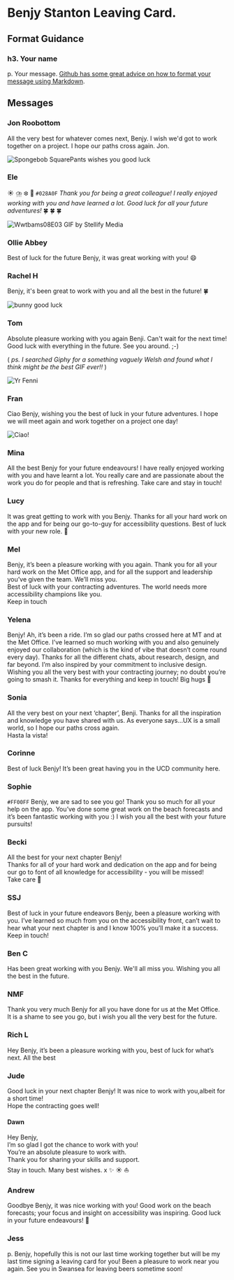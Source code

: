 # Benjy Stanton Leaving Card.

## Format Guidance
### h3. Your name
p. Your message. [Github has some great advice on how to format your message using Markdown](https://docs.github.com/en/get-started/writing-on-github/getting-started-with-writing-and-formatting-on-github/basic-writing-and-formatting-syntax).

## Messages

### Jon Roobottom
All the very best for whatever comes next, Benjy. I wish we'd got to work together on a project. I hope our paths cross again. Jon.

![Spongebob SquarePants wishes you good luck](https://media.giphy.com/media/j1Xyt3DHfJcmk/giphy.gif)

### Ele
:sunny: :cloud_with_lightning_and_rain:	:snowflake: :rainbow:
`#028A0F` *Thank you for being a great colleague! I really enjoyed working with you and have learned a lot. Good luck for all your future adventures!* :four_leaf_clover: :four_leaf_clover: :four_leaf_clover:

![Wwtbams08E03 GIF by Stellify Media](https://media4.giphy.com/media/hsRzOoZ9iEKTjSTTyF/giphy.gif)


### Ollie Abbey
Best of luck for the future Benjy, it was great working with you! :smile:

### Rachel H
Benjy, it's been great to work with you and all the best in the future! :four_leaf_clover:

![bunny good luck](https://media.giphy.com/media/cMnt7i2RykmpW/giphy.gif)

### Tom
Absolute pleasure working with you again Benji. Can't wait for the next time! Good luck with everything in the future. See you around. ;-)

( *ps. I searched Giphy for a something vaguely Welsh and found what I think might be the best GIF ever!!* )

![Yr Fenni](https://media.giphy.com/media/uFOaiIPaQe8UvJ1UxS/giphy.gif)

### Fran
Ciao Benjy, wishing you the best of luck in your future adventures. I hope we will meet again and work together on a project one day!

![Ciao!](https://media.tenor.com/_0SyvC_r2XAAAAAC/hi-hello.gif)


### Mina
All the best Benjy for your future endeavours! I have really enjoyed working with you and have learnt a lot. You really care and are passionate about the work you do for people and that is refreshing. Take care and stay in touch!

### Lucy
It was great getting to work with you Benjy. Thanks for all your hard work on the app and for being our go-to-guy for accessibility questions. Best of luck with your new role. :slightly_smiling_face:

### Mel
Benjy, it’s been a pleasure working with you again. Thank you for all your hard work on the Met Office app, and for all the support and leadership you’ve given the team. We’ll miss you.<br>
Best of luck with your contracting adventures. The world needs more accessibility champions like you.<br>
Keep in touch

### Yelena
Benjy! Ah, it’s been a ride. I’m so glad our paths crossed here at MT and at the Met Office. I’ve learned so much working with you and also genuinely enjoyed our collaboration (which is the kind of vibe that doesn’t come round every day). Thanks for all the different chats, about research, design, and far beyond. I’m also inspired by your commitment to inclusive design. Wishing you all the very best with your contracting journey; no doubt you’re going to smash it. Thanks for everything and keep in touch! Big hugs :green_heart:

### Sonia
All the very best on your next ‘chapter’, Benji. Thanks for all the inspiration and knowledge you have shared with us. As everyone says…UX is a small world, so I hope our paths cross again.<br>
Hasta la vista!

### Corinne
Best of luck Benjy! It’s been great having you in the UCD community here.

### Sophie
`#FF00FF` Benjy, we are sad to see you go! Thank you so much for all your help on the app. You’ve done some great work on the beach forecasts and it’s been fantastic working with you :) I wish you all the best with your future pursuits!

### Becki
All the best for your next chapter Benjy!<br>
Thanks for all of your hard work and dedication on the app and for being our go to font of all knowledge for accessibility - you will be missed!<br>
Take care :slightly_smiling_face:

### SSJ
Best of luck in your future endeavors Benjy, been a pleasure working with you. I’ve learned so much from you on the accessibility front, can’t wait to hear what your next chapter is and I know 100% you’ll make it a success. Keep in touch!

### Ben C
Has been great working with you Benjy. We'll all miss you. Wishing you all the best in the future.

### NMF
Thank you very much Benjy for all you have done for us at the Met Office.<br>
It is a shame to see you go, but i wish you all the very best for the future.

### Rich L
Hey Benjy, it’s been a pleasure working with you, best of luck for what’s next. All the best

### Jude
Good luck in your next chapter Benjy!  It was nice to work with you,albeit for a short time!<br>
Hope the contracting goes well!

#### Dawn
Hey Benjy,  
I’m so glad I got the chance to work with you!   
You’re an absolute pleasure to work with.  
Thank you for sharing your skills and support.  
Stay in touch. Many best wishes. x :sparkles: :sunny: :boat:

### Andrew
Goodbye Benjy, it was nice working with you! Good work on the beach forecasts; your focus and insight on accessibility was inspiring.
Good luck in your future endeavours! 👋 

### Jess
p. Benjy, hopefully this is not our last time working together but will be my last time signing a leaving card for you! Been a pleasure to work near you again. See you in Swansea for leaving beers sometime soon!

